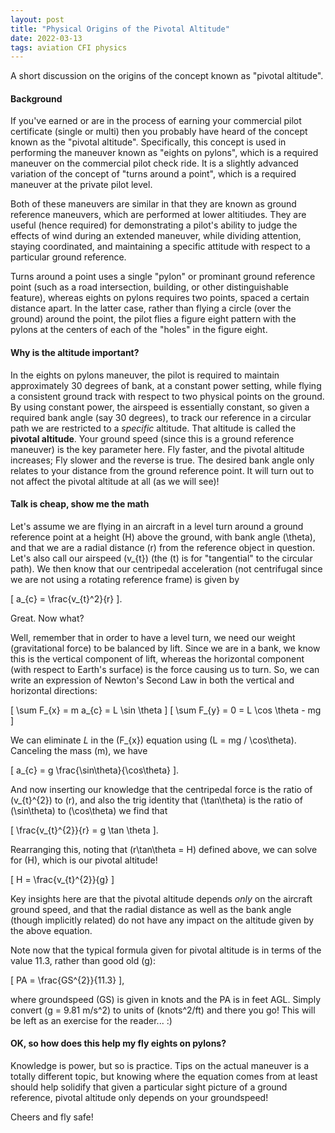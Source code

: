 ```yaml
---
layout: post
title: "Physical Origins of the Pivotal Altitude"
date: 2022-03-13
tags: aviation CFI physics
---
```


A short discussion on the origins of the concept known as "pivotal altitude".

#### Background

If you've earned or are in the process of earning your commercial pilot certificate (single or multi) then you probably have heard of the concept known as the "pivotal altitude". Specifically, this concept is used in performing the maneuver known as "eights on pylons", which is a required maneuver on the commercial pilot check ride. It is a slightly advanced variation of the concept of "turns around a point", which is a required maneuver at the private pilot level. 

Both of these maneuvers are similar in that they are known as ground reference maneuvers, which are performed at lower altitiudes. They are useful (hence required) for demonstrating a pilot's ability to judge the effects of wind during an extended maneuver, while dividing attention, staying coordinated, and maintaining a specific attitude with respect to a particular ground reference. 

Turns around a point uses a single "pylon" or prominant ground reference point (such as a road intersection, building, or other distinguishable feature), whereas eights on pylons requires two points, spaced a certain distance apart. In the latter case, rather than flying a circle (over the ground) around the point, the pilot flies a figure eight pattern with the pylons at the centers of each of the "holes" in the figure eight. 

#### Why is the altitude important? 

In the eights on pylons maneuver, the pilot is required to maintain approximately 30 degrees of bank, at a constant power setting, while flying a consistent ground track with respect to two physical points on the ground. By using constant power, the airspeed is essentially constant, so given a required bank angle (say 30 degrees), to track our reference in a circular path we are restricted to a *specific* altitude. That altitude is called the **pivotal altitude**. Your ground speed (since this is a ground reference maneuver) is the key parameter here. Fly faster, and the pivotal altitude increases; Fly slower and the reverse is true. The desired bank angle only relates to your distance from the ground reference point. It will turn out to not affect the pivotal altitude at all (as we will see)!

#### Talk is cheap, show me the math

Let's assume we are flying in an aircraft in a level turn around a ground reference point at a height \(H\) above the ground, with bank angle \(\theta\), and that we are a radial distance \(r\) from the reference object in question. Let's also call our airspeed \(v_{t}\) (the \(t\) is for "tangential" to the circular path). We then know that our centripedal acceleration (not centrifugal since we are not using a rotating reference frame) is given by

\[ a_{c} = \frac{v_{t}^2}{r} \].

Great. Now what? 

Well, remember that in order to have a level turn, we need our weight (gravitational force) to be balanced by lift. Since we are in a bank, we know this is the vertical component of lift, whereas the horizontal component (with respect to Earth's surface) is the force causing us to turn. So, we can write an expression of Newton's Second Law in both the vertical and horizontal directions:

\[ \sum F_{x} = m a_{c} = L \sin \theta \]
\[ \sum F_{y} = 0 = L \cos \theta - mg \]

We can eliminate $L$ in the \(F_{x}\) equation using \(L = mg / \cos\theta\). Canceling the mass \(m\), we have

\[ a_{c} = g \frac{\sin\theta}{\cos\theta} \].

And now inserting our knowledge that the centripedal force is the ratio of \(v_{t}^{2}\) to \(r\), and also the trig identity that \(\tan\theta\) is the ratio of \(\sin\theta\) to \(\cos\theta\) we find that

\[ \frac{v_{t}^{2}}{r} = g \tan \theta \].

Rearranging this, noting that \(r\tan\theta = H\) defined above, we can solve for \(H\), which is our pivotal altitude!

\[ H = \frac{v_{t}^{2}}{g} \]

Key insights here are that the pivotal altitude depends *only* on the aircraft ground speed, and that the radial distance as well as the bank angle (though implicitly related) do not have any impact on the altitude given by the above equation. 

Note now that the typical formula given for pivotal altitude is in terms of the value 11.3, rather than good old \(g\):

\[ PA = \frac{GS^{2}}{11.3} \], 

where groundspeed (GS) is given in knots and the PA is in feet AGL. Simply convert \(g = 9.81 m/s^2\) to units of \(knots^2/ft\) and there you go! This will be left as an exercise for the reader... :)

#### OK, so how does this help my fly eights on pylons?

Knowledge is power, but so is practice. Tips on the actual maneuver is a totally different topic, but knowing where the equation comes from at least should help solidify that given a particular sight picture of a ground reference, pivotal altitude only depends on your groundspeed!

Cheers and fly safe!
